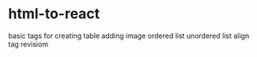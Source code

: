 # html-to-react
basic tags for creating table
adding image
ordered list
unordered list
align tag
revisiom
